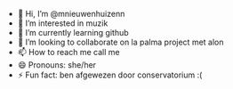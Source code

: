 - 👋 Hi, I’m @mnieuwenhuizenn
- 👀 I’m interested in muzik
- 🌱 I’m currently learning github
- 💞️ I’m looking to collaborate on la palma project met alon
- 📫 How to reach me call me
- 😄 Pronouns: she/her
- ⚡ Fun fact: ben afgewezen door conservatorium :(

<!---
mnieuwenhuizenn/mnieuwenhuizenn is a ✨ special ✨ repository because its `README.md` (this file) appears on your GitHub profile.
You can click the Preview link to take a look at your changes.
--->
